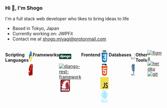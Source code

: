 <h3 align="left">Hi 👋, I'm Shogo</h3>
I'm a full stack web developer who likes to bring ideas to life
<br>

- Based in Tokyo, Japan
- Currently working on: JWPFit
- Contact me at shogo.miyagi@protonmail.com

<section style="display:flex" >
<h4 align="left">Scripting Languages</h4>
<p align="left">
    <a href="https://www.python.org" target="_blank">
        <img src="https://raw.githubusercontent.com/devicons/devicon/master/icons/python/python-original.svg" alt="python" width="40" height="40"/> 
    </a>
    <a href="https://www.ruby-lang.org/en/" target="_blank"> 
        <img src="https://raw.githubusercontent.com/devicons/devicon/master/icons/ruby/ruby-original.svg" alt="ruby" width="40" height="40"/> 
    </a>
</p>
<h4 align="left">Frameworks</h4>
<p align="left">
    <a href="https://www.djangoproject.com/" target="_blank"> 
        <img src="https://raw.githubusercontent.com/devicons/devicon/master/icons/django/django-original.svg"alt="django" width="40" height="40"/> 
    </a>
    <a href="https://www.django-rest-framework.org/" target="_blank"> 
        <img src="https://www.django-rest-framework.org/img/logo.png"alt="django-rest-framework" width="40" height="40"/> 
    </a>
    <a href="https://rubyonrails.org" target="_blank"> 
        <img src="https://raw.githubusercontent.com/devicons/devicon/master/icons/rails/rails-original-wordmark.svg" alt="rails" width="40" height="40"/>
    </a>
</p>
<h4 align="left">Frontend</h4>
<p align="left">
    <a href="https://www.w3schools.com/css/" target="_blank"> 
        <img src="https://raw.githubusercontent.com/devicons/devicon/master/icons/css3/css3-original-wordmark.svg" alt="css3" width="40" height="40"/> 
    </a>
    <a href="https://www.w3.org/html/" target="_blank"> 
        <img src="https://raw.githubusercontent.com/devicons/devicon/master/icons/html5/html5-original-wordmark.svg" alt="html5" width="40" height="40"/> 
    </a> 
    <a href="https://developer.mozilla.org/en-US/docs/Web/JavaScript" target="_blank">
        <img src="https://raw.githubusercontent.com/devicons/devicon/master/icons/javascript/javascript-original.svg" alt="javascript" width="40" height="40"/> 
    </a>
    <a href="https://reactjs.org/" target="_blank"> 
        <img src="https://raw.githubusercontent.com/devicons/devicon/master/icons/react/react-original-wordmark.svg" alt="react" width="40" height="40"/> 
    </a>
</p>
<h4 align="left">Databases</h4>
<p align="left">
    <a href="https://www.mysql.com/" target="_blank"> 
        <img src="https://raw.githubusercontent.com/devicons/devicon/master/icons/mysql/mysql-original-wordmark.svg" alt="mysql" width="40" height="40"/> 
    </a> 
    <a href="https://www.postgresql.org" target="_blank"> 
        <img src="https://raw.githubusercontent.com/devicons/devicon/master/icons/postgresql/postgresql-original-wordmark.svg" alt="postgresql" width="40" height="40"/> 
    </a>
</p>
<h4 align="left">Other Tools</h4>
<p align="left">
    <a href="https://www.figma.com/" target="_blank"> 
        <img src="https://www.vectorlogo.zone/logos/figma/figma-icon.svg" alt="figma" width="40" height="40"/> 
    </a>
    <a href="https://heroku.com" target="_blank"> 
        <img src="https://www.vectorlogo.zone/logos/heroku/heroku-icon.svg" alt="heroku" width="40" height="40"/> 
    </a>
    <a href="https://git-scm.com/" target="_blank"> 
        <img src="https://www.vectorlogo.zone/logos/git-scm/git-scm-icon.svg" alt="git" width="40" height="40"/> 
    </a>
</p>
</section>
